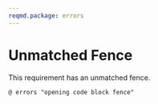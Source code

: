 ```yaml
---
reqmd.package: errors
---
```


# Unmatched Fence

This requirement has an unmatched fence.

```text
@ errors "opening code block fence"
